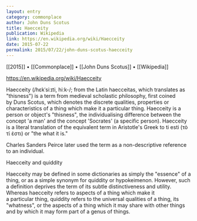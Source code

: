 ```yaml
---
layout: entry
category: commonplace
author: John Duns Scotus
title: Haecceity
publication: Wikipedia
link: https://en.wikipedia.org/wiki/Haecceity
date: 2015-07-22
permalink: 2015/07/22/john-duns-scotus-haecceity
---
```


[[2015]] • [[Commonplace]] • [[John Duns Scotus]] • [[Wikipedia]] 

https://en.wikipedia.org/wiki/Haecceity

Haecceity (/hɛkˈsiːɪti, hiːk-/; from the Latin haecceitas, which translates as "thisness") is a term from medieval scholastic philosophy, first coined by Duns Scotus, which denotes the discrete qualities, properties or characteristics of a thing which make it a particular thing. Haecceity is a person or object's "thisness", the individualising difference between the concept 'a man' and the concept 'Socrates' (a specific person). Haecceity is a literal translation of the equivalent term in Aristotle's Greek to ti esti (τὸ τί ἐστι) or "the what it is."

Charles Sanders Peirce later used the term as a non-descriptive reference to an individual.

Haecceity and quiddity

Haecceity may be defined in some dictionaries as simply the "essence" of a thing, or as a simple synonym for quiddity or hypokeimenon. However, such a definition deprives the term of its subtle distinctiveness and utility. Whereas haecceity refers to aspects of a thing which make it a particular thing, quiddity refers to the universal qualities of a thing, its "whatness", or the aspects of a thing which it may share with other things and by which it may form part of a genus of things.